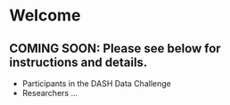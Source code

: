 # Welcome

## COMING SOON: Please see below for instructions and details. 

- Participants in the DASH Data Challenge 
- Researchers ... 
